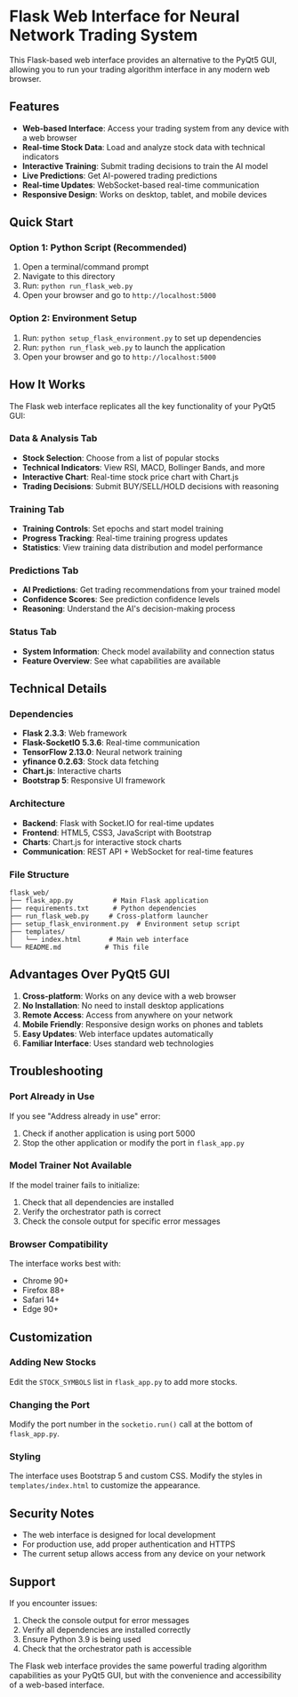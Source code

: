 # Flask Web Interface for Neural Network Trading System

This Flask-based web interface provides an alternative to the PyQt5 GUI, allowing you to run your trading algorithm interface in any modern web browser.

## Features

- **Web-based Interface**: Access your trading system from any device with a web browser
- **Real-time Stock Data**: Load and analyze stock data with technical indicators
- **Interactive Training**: Submit trading decisions to train the AI model
- **Live Predictions**: Get AI-powered trading predictions
- **Real-time Updates**: WebSocket-based real-time communication
- **Responsive Design**: Works on desktop, tablet, and mobile devices

## Quick Start

### Option 1: Python Script (Recommended)
1. Open a terminal/command prompt
2. Navigate to this directory
3. Run: `python run_flask_web.py`
4. Open your browser and go to `http://localhost:5000`

### Option 2: Environment Setup
1. Run: `python setup_flask_environment.py` to set up dependencies
2. Run: `python run_flask_web.py` to launch the application
3. Open your browser and go to `http://localhost:5000`

## How It Works

The Flask web interface replicates all the key functionality of your PyQt5 GUI:

### Data & Analysis Tab
- **Stock Selection**: Choose from a list of popular stocks
- **Technical Indicators**: View RSI, MACD, Bollinger Bands, and more
- **Interactive Chart**: Real-time stock price chart with Chart.js
- **Trading Decisions**: Submit BUY/SELL/HOLD decisions with reasoning

### Training Tab
- **Training Controls**: Set epochs and start model training
- **Progress Tracking**: Real-time training progress updates
- **Statistics**: View training data distribution and model performance

### Predictions Tab
- **AI Predictions**: Get trading recommendations from your trained model
- **Confidence Scores**: See prediction confidence levels
- **Reasoning**: Understand the AI's decision-making process

### Status Tab
- **System Information**: Check model availability and connection status
- **Feature Overview**: See what capabilities are available

## Technical Details

### Dependencies
- **Flask 2.3.3**: Web framework
- **Flask-SocketIO 5.3.6**: Real-time communication
- **TensorFlow 2.13.0**: Neural network training
- **yfinance 0.2.63**: Stock data fetching
- **Chart.js**: Interactive charts
- **Bootstrap 5**: Responsive UI framework

### Architecture
- **Backend**: Flask with Socket.IO for real-time updates
- **Frontend**: HTML5, CSS3, JavaScript with Bootstrap
- **Charts**: Chart.js for interactive stock charts
- **Communication**: REST API + WebSocket for real-time features

### File Structure
```
flask_web/
├── flask_app.py          # Main Flask application
├── requirements.txt      # Python dependencies
├── run_flask_web.py     # Cross-platform launcher
├── setup_flask_environment.py  # Environment setup script
├── templates/
│   └── index.html       # Main web interface
└── README.md           # This file
```

## Advantages Over PyQt5 GUI

1. **Cross-platform**: Works on any device with a web browser
2. **No Installation**: No need to install desktop applications
3. **Remote Access**: Access from anywhere on your network
4. **Mobile Friendly**: Responsive design works on phones and tablets
5. **Easy Updates**: Web interface updates automatically
6. **Familiar Interface**: Uses standard web technologies

## Troubleshooting

### Port Already in Use
If you see "Address already in use" error:
1. Check if another application is using port 5000
2. Stop the other application or modify the port in `flask_app.py`

### Model Trainer Not Available
If the model trainer fails to initialize:
1. Check that all dependencies are installed
2. Verify the orchestrator path is correct
3. Check the console output for specific error messages

### Browser Compatibility
The interface works best with:
- Chrome 90+
- Firefox 88+
- Safari 14+
- Edge 90+

## Customization

### Adding New Stocks
Edit the `STOCK_SYMBOLS` list in `flask_app.py` to add more stocks.

### Changing the Port
Modify the port number in the `socketio.run()` call at the bottom of `flask_app.py`.

### Styling
The interface uses Bootstrap 5 and custom CSS. Modify the styles in `templates/index.html` to customize the appearance.

## Security Notes

- The web interface is designed for local development
- For production use, add proper authentication and HTTPS
- The current setup allows access from any device on your network

## Support

If you encounter issues:
1. Check the console output for error messages
2. Verify all dependencies are installed correctly
3. Ensure Python 3.9 is being used
4. Check that the orchestrator path is accessible

The Flask web interface provides the same powerful trading algorithm capabilities as your PyQt5 GUI, but with the convenience and accessibility of a web-based interface. 